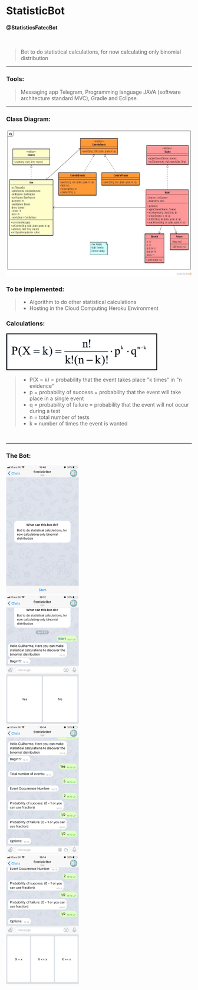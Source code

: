 # StatisticBot


#### @StatisticsFatecBot
<br>

> Bot to do statistical calculations, for now calculating only binomial distribution

---
### Tools:
> Messaging app Telegram, Programming language JAVA (software architecture standard MVC), Gradle and Eclipse. 

---
### Class Diagram:

<img height="400" src="screenshot/CaseDiagram.jpeg" />

<br>

### To be implemented:
> - Algorithm to do other statistical calculations
> - Hosting in the Cloud Computing Heroku Environment

### Calculations:
<img height="100" src="screenshot/binomial.jpeg" />

> - P(X = k) = probability that the event takes place "k times" in "n evidence"
> - p = probability of success = probability that the event will take place in a single event
> - q = probability of failure = probability that the event will not occur during a test
> - n = total number of tests
> - k = number of times the event is wanted

<br>

---

### The Bot:

<img height="350" src="screenshot/aboutbot.PNG" />
<br>
<img height="350" src="screenshot/bot1.PNG" />
<br>
<img height="350" src="screenshot/bot2.PNG" />
<br>
<img height="350" src="screenshot/bot3.PNG" />
<br>


